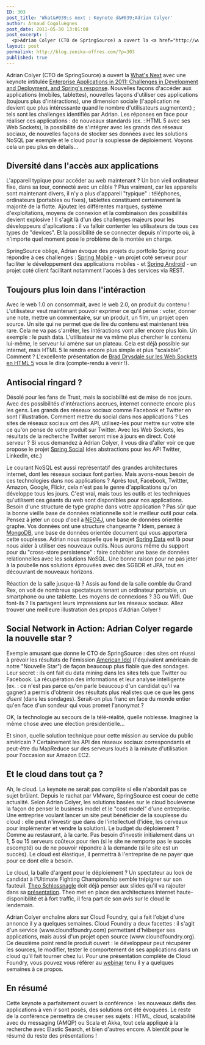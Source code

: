 ```yaml
---
ID: 303
post_title: 'What&#039;s next : Keynote d&#039;Adrian Colyer'
author: Arnaud Cogoluègnes
post_date: 2011-05-30 13:01:00
post_excerpt: |
  <p>Adrian Colyer (CTO de SpringSource) a ouvert la <a href="http://www.whatsnextparis.com/">What's Next</a> avec une keynote intitulée <a href="http://www.whatsnextparis.com/agenda.html#Colyer">Enterprise Applications in 2011: Challenges in Development and Deployment, and Spring's response</a>. Nouvelles façons d'accéder aux applications (mobiles, tablettes), nouvelles façons d'utiliser ces applications (toujours plus d'intéractions), une dimension sociale (l'application ne devient que plus intéressante quand le nombre d'utilisateurs augmentent)&nbsp;; tels sont les challenges identifiés par Adrian. Les réponses en face pour réaliser ces applications&nbsp;: de nouveaux standards (ex.&nbsp;: HTML 5 avec ses Web Sockets), la possibilité de s'intégrer avec les grands des réseaux sociaux, de nouvelles façons de stocker ses données avec les solutions NoSQL par exemple et le cloud pour la souplesse de déploiement. Voyons cela un peu plus en détails...</p>
layout: post
permalink: http://blog.zenika-offres.com/?p=303
published: true
---
```

<p>Adrian Colyer (CTO de SpringSource) a ouvert la <a href="http://www.whatsnextparis.com/">What's Next</a> avec une keynote intitulée <a href="http://www.whatsnextparis.com/agenda.html#Colyer">Enterprise Applications in 2011: Challenges in Development and Deployment, and Spring's response</a>. Nouvelles façons d'accéder aux applications (mobiles, tablettes), nouvelles façons d'utiliser ces applications (toujours plus d'intéractions), une dimension sociale (l'application ne devient que plus intéressante quand le nombre d'utilisateurs augmentent)&nbsp;; tels sont les challenges identifiés par Adrian. Les réponses en face pour réaliser ces applications&nbsp;: de nouveaux standards (ex.&nbsp;: HTML 5 avec ses Web Sockets), la possibilité de s'intégrer avec les grands des réseaux sociaux, de nouvelles façons de stocker ses données avec les solutions NoSQL par exemple et le cloud pour la souplesse de déploiement. Voyons cela un peu plus en détails...</p>
<!--more-->
<h2>Diversité dans l'accès aux applications</h2> <p>L'appareil typique pour accéder au web maintenant&nbsp;? Un bon vieil ordinateur fixe, dans sa tour, connecté avec un câble&nbsp;? Plus vraiment, car les appareils sont maintenant divers, il n'y a plus d'appareil "typique"&nbsp;: téléphones, ordinateurs (portables ou fixes), tablettes constituent certainement la majorité de la flotte. Ajoutez les différentes marques, système d'exploitations, moyens de connexion et la combinaison des possibilités devient explosive&nbsp;! Il s'agit là d'un des challenges majeurs pour les développeurs d'aplications&nbsp;: il va falloir contenter les utilisateurs de tous ces types de "devices". Et la possibilité de se connecter depuis n'importe où, à n'importe quel moment pose le problème de la montée en charge.</p> <p>SpringSource oblige, Adrian évoque des projets du portfolio Spring pour répondre à ces challenges&nbsp;: <a href="http://www.springsource.org/spring-mobile">Spring Mobile</a> - un projet coté serveur pour faciliter le développement des applications mobiles - et <a href="http://www.springsource.org/spring-android">Spring Android</a> - un projet coté client facilitant notamment l'accès à des services via REST.</p> <h2>Toujours plus loin dans l'intéraction</h2> <p>Avec le web 1.0 on consommait, avec le web 2.0, on produit du contenu&nbsp;! L'utilisateur veut maintenant pouvoir exprimer ce qu'il pense&nbsp;: voter, donner une note, mettre un commentaire, sur un produit, un film, un projet open source. Un site qui ne permet que de lire du contenu est maintenant très rare. Cela ne va pas s'arrêter, les intéractions vont aller encore plus loin. Un exemple&nbsp;: le push data. L'utilisateur ne va même plus chercher le contenu lui-même, le serveur lui amène sur un plateau. Cela est déjà possible sur internet, mais HTML 5 le rendra encore plus simple et plus "scalable". Comment&nbsp;? L'excellente présentation de <a href="http://www.whatsnextparis.com/agenda.html#Drysdale">Brad Drysdale sur les Web Sockets en HTML 5</a> vous le dira (compte-rendu à venir !).</p> <h2>Antisocial ringard&nbsp;?</h2> <p>Désolé pour les fans de Trust, mais la sociabilité est de mise de nos jours. Avec des possibilités d'intéractions accrues, internet connecte encore plus les gens. Les grands des réseaux sociaux comme Facebook et Twitter en sont l'illustration. Comment mettre du social dans nos applications&nbsp;? Les sites de réseaux sociaux ont des API, utilisez-les pour mettre sur votre site ce qu'on pense de votre produit sur Twitter. Avec les Web Sockets, les résultats de la recherche Twitter seront mise à jours en direct. Coté serveur&nbsp;? Si vous demandez à Adrian Colyer, il vous dira d'aller voir ce que propose le projet <a href="http://www.springsource.org/spring-social">Spring Social</a> (des abstractions pour les API Twitter, LinkedIn, etc.)</p> <p>Le courant NoSQL est aussi représentatif des grandes architectures internet, dont les réseaux sociaux font parties. Mais avons-nous besoin de ces technologies dans nos applications&nbsp;? Après tout, Facebook, Twittter, Amazon, Google, Flickr, cela n'est pas le genre d'applications qu'on développe tous les jours. C'est vrai, mais tous les outils et les techniques qu'utilisent ces géants du web sont disponibles pour nos applications. Besoin d'une structure de type graphe dans votre application&nbsp;? Pas sûr que la bonne vieille base de données relationnelle soit le meilleur outil pour cela. Pensez à jeter un coup d'oeil à <a href="http://neo4j.org/">NEO4J</a>, une base de données orientée graphe. Vos données ont une structure changeante&nbsp;? Idem, pensez à <a href="http://www.mongodb.org/">MongoDB</a>, une base de données orientée document qui vous apportera cette souplesse. Adrian nous rappelle que le projet <a href="http://www.springsource.org/spring-data">Spring Data</a> est là pour nous aider à utiliser ces nouveaux outils. Nous aurons même du support pour du "cross-store persistence"&nbsp;: faire cohabiter une base de données relationnelles avec les solutions NoSQL. Une bonne raison pour ne pas jeter à la poubelle nos solutions éprouvées avec des SGBDR et  JPA, tout en découvrant de nouveaux horizons.</p> <p>Réaction de la salle jusque-là&nbsp;? Assis au fond de la salle comble du Grand Rex, on voit de nombreux spectateurs tenant un ordinateur portable, un smartphone ou une tablette. Les moyens de connexions&nbsp;? 3G ou Wifi. Que font-ils&nbsp;? Ils partagent leurs impressions sur les réseaux sociaux. Allez trouver une meilleure illustration des propos d'Adrian Colyer&nbsp;!</p> <h2>Social Network in Action: Adrian Colyer regarde la nouvelle star&nbsp;?</h2> <p>Exemple amusant que donne le CTO de SpringSource&nbsp;: des sites ont réussi à prévoir les résultats de l'émission <a href="http://www.americanidol.com/">American Idol</a> (l'équivalent américain de notre "Nouvelle Star") de façon beaucoup plus fiable que des sondages. Leur secret&nbsp;: ils ont fait du data mining dans les sites tels que Twitter ou Facebook. La récupération des informations et leur analyse intelligente (ex.&nbsp;: ce n'est pas parce qu'on parle beaucoup d'un candidat qu'il va gagner) a permis d'obtenir des résultats plus réalistes que ce que les gens <em>disent</em> (dans les sondages). Serait-on plus franc en face du monde entier qu'en face d'un sondeur qui vous promet l'anonymat&nbsp;?</p> <p>OK, la technologie au secours de la télé-réalité, quelle noblesse. Imaginez la même chose avec une élection présidentielle...</p> <p>Et sinon, quelle solution technique pour cette mission au service du public américain&nbsp;? Certainement les API des réseaux sociaux correspondants et peut-être du MapReduce sur des serveurs loués à la minute d'utilisation pour l'occasion sur Amazon EC2.</p> <h2>Et le cloud dans tout ça&nbsp;?</h2> <p>Ah, le cloud. La keynote ne serait pas complète si elle n'abordait pas ce sujet brûlant. Depuis le rachat par VMware, SpringSource est coeur de cette actualité. Selon Adrian Colyer, les solutions basées sur le cloud bouleverse la façon de penser le business model et le "cost model" d'une entreprise. Une entreprise voulant lancer un site peut bénéficier de la souplesse du cloud&nbsp;: elle peut n'investir que dans de l'intellectuel (l'idée, les cerveaux pour implémenter et vendre la solution). Le budget du déploiement&nbsp;? Comme au restaurant, à la carte. Pas besoin d'investir initialement dans un 1, 5 ou 15 serveurs coûteux pour rien (si le site ne remporte pas le succès escompté) ou de ne pouvoir répondre à la demande (si le site est un succès). Le cloud est élastique, il permettra à l'entreprise de ne payer que pour ce dont elle a besoin.</p> <p>Le cloud, la balle d'argent pour le déploiement&nbsp;? Un spectateur au look de candidat à l'Ultimate Fighting Championship semble trépigner sur son fauteuil. <a href="http://omniti.com/is/theo-schlossnagle" hreflang="en">Theo Schlossnagle</a> doit déjà penser aux slides qu'il va rajouter dans sa <a href="http://www.whatsnextparis.com/agenda.html#Schlossnagle">présentation</a>. Theo met en place des architectures internet haute-disponibilité et à fort traffic, il fera part de son avis  sur le cloud le lendemain.</p> <p>Adrian Colyer enchaîne alors sur Cloud Foundry, qui a fait l'objet d'une annonce il y a quelques semaines. Cloud Foundry a deux facettes&nbsp;: il s'agit d'un service (www.cloundfoundry.com) permettant d'héberger ses applications, mais aussi d'un projet open source (www.cloundfoundry.org). Ce deuxième point rend le produit ouvert&nbsp;: le développeur peut récupérer les sources, le modifier, tester le comportement de ses applications dans un cloud qu'il fait tourner chez lui. Pour une présentation complète de Cloud Foundry, vous pouvez vous référer au <a href="https://www.springsource.com/webinar/spring-zero-cloud-60-minutes" hreflang="en">webinar</a> tenu il y a quelques semaines à ce propos.</p> <h2>En résumé</h2> <p>Cette keynote a parfaitement ouvert la conférence&nbsp;: les nouveaux défis des applications à ven
ir sont posés, des solutions ont été évoquées. Le reste de la conférence permettra de creuser ses sujets&nbsp;: HTML, cloud, scalabilité avec du messaging (AMQP) ou Scala et Akka, tout cela appliqué à la recherche avec Elastic Search, et bien d'autres encore. A bientôt pour le résumé du reste des présentations&nbsp;!</p>